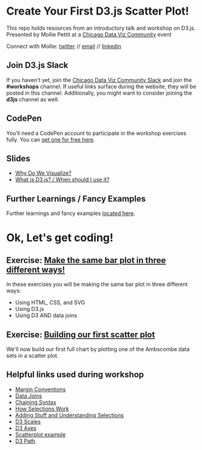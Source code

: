 # Create Your First D3.js Scatter Plot!

This repo holds resources from an introductory talk and workshop on D3.js. Presented by Mollie Pettit at a [Chicago Data Viz Community](https://www.meetup.com/Chicago-Data-Viz-Community/) event

Connect with Mollie: [twitter](https://twitter.com/MollzMP) // [email](mailto:molliempettit@gmail.com) // [linkedin](https://www.linkedin.com/in/molliempettit/)

## Join D3.js Slack
If you haven't yet, join the [Chicago Data Viz Community Slack](http://www.bit.ly/ChiDataVizSlackInvite/) and join the **#workshops** channel. If useful links surface during the website, they will be posted in this channel. Additionally, you might want to consider joining the **d3js** channel as well. 

## CodePen
You’ll need a CodePen account to participate in the workshop exercises fully. You can [get one for free here](http://codepen.io/).

## Slides

- [Why Do We Visualize?](https://github.com/molliemarie/SharedSlides/blob/master/WhyWeVisualize.pdf)
- [What is D3.js? / When should I use it?](https://github.com/molliemarie/SharedSlides/blob/master/whatIsD3.pdf)

## Further Learnings / Fancy Examples
Further learnings and fancy examples [located here](d3examples.md).

# Ok, Let's get coding!

## Exercise: [Make the same bar plot in three different ways!](barChart3Ways.md)

In these exercises you will be making the same bar plot in three different ways: 

- Using HTML, CSS, and SVG
- Using D3.js
- Using D3 AND data joins

## Exercise: [Building our first scatter plot](anscombe.md)

We'll now build our first full chart by plotting one of the Ambscombe data sets in a scatter plot.

## Helpful links used during workshop
 * [Margin Conventions](https://bl.ocks.org/mbostock/3019563)
 * [Data Joins](https://bost.ocks.org/mike/join/)
 * [Chaining Syntax](http://alignedleft.com/tutorials/d3/chaining-methods)
 * [How Selections Work](https://bost.ocks.org/mike/selection/)
 * [Adding Stuff and Understanding Selections](http://www.jeromecukier.net/blog/2011/08/09/d3-adding-stuff-and-oh-understanding-selections/)
 * [D3 Scales](http://alignedleft.com/tutorials/d3/scales)
 * [D3 Axes](http://alignedleft.com/tutorials/d3/axes)
 * [Scatterplot example](https://bl.ocks.org/mbostock/3887118)
 * [D3 Path](https://www.dashingd3js.com/svg-paths-and-d3js)
